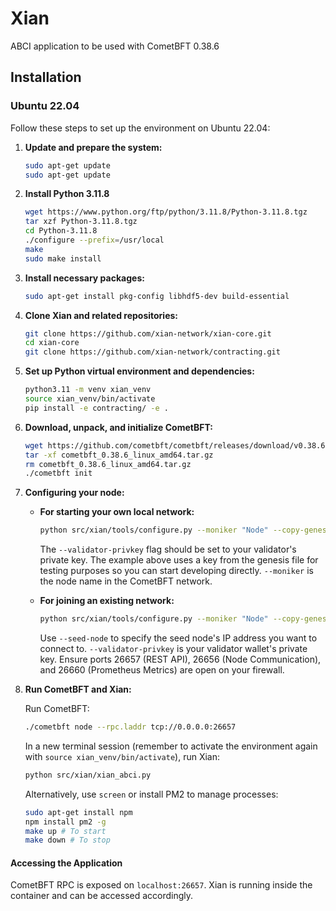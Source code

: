 # Xian

ABCI application to be used with CometBFT 0.38.6

## Installation

### Ubuntu 22.04

Follow these steps to set up the environment on Ubuntu 22.04:

1. **Update and prepare the system:**

   ```bash
   sudo apt-get update
   sudo apt-get update
   ```

2. **Install Python 3.11.8**

   ```bash
   wget https://www.python.org/ftp/python/3.11.8/Python-3.11.8.tgz
   tar xzf Python-3.11.8.tgz
   cd Python-3.11.8
   ./configure --prefix=/usr/local
   make
   sudo make install
   ```

4. **Install necessary packages:**

   ```bash
   sudo apt-get install pkg-config libhdf5-dev build-essential
   ```

5. **Clone Xian and related repositories:**

   ```bash
   git clone https://github.com/xian-network/xian-core.git
   cd xian-core
   git clone https://github.com/xian-network/contracting.git
   ```

6. **Set up Python virtual environment and dependencies:**

   ```bash
   python3.11 -m venv xian_venv
   source xian_venv/bin/activate
   pip install -e contracting/ -e .
   ```

7. **Download, unpack, and initialize CometBFT:**

   ```bash
   wget https://github.com/cometbft/cometbft/releases/download/v0.38.6/cometbft_0.38.6_linux_amd64.tar.gz
   tar -xf cometbft_0.38.6_linux_amd64.tar.gz
   rm cometbft_0.38.6_linux_amd64.tar.gz
   ./cometbft init
   ```

8. **Configuring your node:**

   - **For starting your own local network:**

     ```bash
     python src/xian/tools/configure.py --moniker "Node" --copy-genesis True --genesis-file-name genesis.json --validator-privkey "cd6cc45ffe7cebf09c6c6025575d50bb42c6c70c07e1dbc5150aaadc98705c2b"
     ```

     The `--validator-privkey` flag should be set to your validator's private key. The example above uses a key from the genesis file for testing purposes so you can start developing directly. `--moniker` is the node name in the CometBFT network.

   - **For joining an existing network:**

     ```bash
     python src/xian/tools/configure.py --moniker "Node" --copy-genesis True --genesis-file-name genesis-testnet.json --seed-node "91.108.112.184" --validator-privkey "ENTER YOUR WALLET PRIVATE KEY HERE"
     ```

     Use `--seed-node` to specify the seed node's IP address you want to connect to. `--validator-privkey` is your validator wallet's private key. Ensure ports 26657 (REST API), 26656 (Node Communication), and 26660 (Prometheus Metrics) are open on your firewall.

9. **Run CometBFT and Xian:**

   Run CometBFT:

   ```bash
   ./cometbft node --rpc.laddr tcp://0.0.0.0:26657
   ```

   In a new terminal session (remember to activate the environment again with `source xian_venv/bin/activate`), run Xian:

   ```bash
   python src/xian/xian_abci.py
   ```

   Alternatively, use `screen` or install PM2 to manage processes:

   ```bash
   sudo apt-get install npm
   npm install pm2 -g
   make up # To start
   make down # To stop
   ```
   
#### Accessing the Application

CometBFT RPC is exposed on `localhost:26657`.
Xian is running inside the container and can be accessed accordingly.

